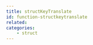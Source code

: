 ```yaml
---
title: structKeyTranslate
id: function-structkeytranslate
related:
categories:
    - struct
---
```


